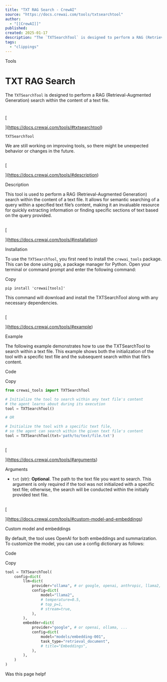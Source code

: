 ```yaml
---
title: "TXT RAG Search - CrewAI"
source: "https://docs.crewai.com/tools/txtsearchtool"
author:
  - "[[CrewAI]]"
published:
created: 2025-01-17
description: "The `TXTSearchTool` is designed to perform a RAG (Retrieval-Augmented Generation) search within the content of a text file."
tags:
  - "clippings"
---
```


Tools

# TXT RAG Search

The `TXTSearchTool` is designed to perform a RAG (Retrieval-Augmented Generation) search within the content of a text file.

#

[​

](https://docs.crewai.com/tools/#txtsearchtool)

`TXTSearchTool`

We are still working on improving tools, so there might be unexpected behavior or changes in the future.

##

[​

](https://docs.crewai.com/tools/#description)

Description

This tool is used to perform a RAG (Retrieval-Augmented Generation) search within the content of a text file. It allows for semantic searching of a query within a specified text file’s content, making it an invaluable resource for quickly extracting information or finding specific sections of text based on the query provided.

##

[​

](https://docs.crewai.com/tools/#installation)

Installation

To use the `TXTSearchTool`, you first need to install the `crewai_tools` package. This can be done using pip, a package manager for Python. Open your terminal or command prompt and enter the following command:

Copy

```shell
pip install 'crewai[tools]'
```

This command will download and install the TXTSearchTool along with any necessary dependencies.

##

[​

](https://docs.crewai.com/tools/#example)

Example

The following example demonstrates how to use the TXTSearchTool to search within a text file. This example shows both the initialization of the tool with a specific text file and the subsequent search within that file’s content.

Code

Copy

```python
from crewai_tools import TXTSearchTool

# Initialize the tool to search within any text file's content
# the agent learns about during its execution
tool = TXTSearchTool()

# OR

# Initialize the tool with a specific text file,
# so the agent can search within the given text file's content
tool = TXTSearchTool(txt='path/to/text/file.txt')
```

##

[​

](https://docs.crewai.com/tools/#arguments)

Arguments

- `txt` (str): **Optional**. The path to the text file you want to search. This argument is only required if the tool was not initialized with a specific text file; otherwise, the search will be conducted within the initially provided text file.

##

[​

](https://docs.crewai.com/tools/#custom-model-and-embeddings)

Custom model and embeddings

By default, the tool uses OpenAI for both embeddings and summarization. To customize the model, you can use a config dictionary as follows:

Code

Copy

```python
tool = TXTSearchTool(
    config=dict(
        llm=dict(
            provider="ollama", # or google, openai, anthropic, llama2, ...
            config=dict(
                model="llama2",
                # temperature=0.5,
                # top_p=1,
                # stream=true,
            ),
        ),
        embedder=dict(
            provider="google", # or openai, ollama, ...
            config=dict(
                model="models/embedding-001",
                task_type="retrieval_document",
                # title="Embeddings",
            ),
        ),
    )
)
```

Was this page helpf
